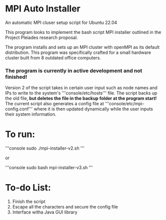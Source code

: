 # MPI Auto Installer
An automatic MPI cluser setup script for Ubuntu 22.04

This program looks to implement the bash script MPI installer outlined in the Project Pleiades research proposal.

The program installs and sets up an MPI cluster with openMPI as its default distribution. This program was specifically
crafted for a small hardware cluster built from 8 outdated office computers. 

### The program is currently in active development and not finished!

Version 2 of the script takes in certain user input such as node names and IPs to write to the system's '''console/etc/hosts''' 
file. The script backs up the old file, **but deletes the file in the backup folder at the program start!**  The current 
script also generates a config file at '''console/etc/mpi-config.conf''' where it is then updated dynamically while the user
inputs their system information. 

# To run:

'''console
sudo ./mpi-installer-v2.sh
'''

or 

'''console
sudo bash mpi-installer-v3.sh
'''


# To-do List:

1. Finish the script
2. Escape all the characters and secure the config file
3. Interface witha Java GUI library


